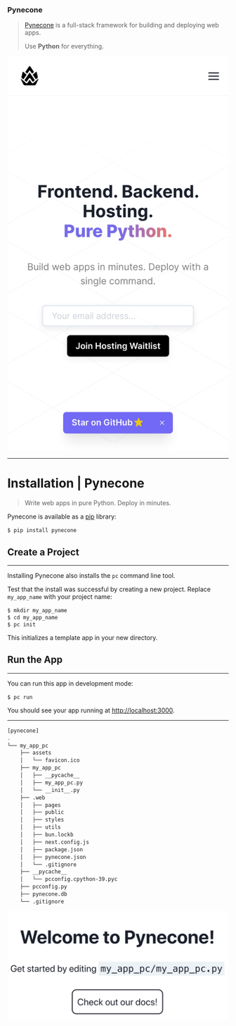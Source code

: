 ### Pynecone

> [Pynecone](https://pynecone.io/) is a full-stack framework for building and deploying web apps.
>
> Use <b>Python</b> for everything. 


[![Pynecone-io](Pynecone-io.jpg)](https://pynecone.io/docs/gallery)

---

# Installation | Pynecone

> Write web apps in pure Python. Deploy in minutes.



Pynecone is available as a [pip](https://pypi.org/project/pynecone) library:

```
$ pip install pynecone
```

## Create a Project

___

Installing Pynecone also installs the `pc` command line tool.

Test that the install was successful by creating a new project. Replace `my_app_name` with your project name:

```
$ mkdir my_app_name
$ cd my_app_name
$ pc init
```

This initializes a template app in your new directory.

## Run the App

___

You can run this app in development mode:

```
$ pc run
```

You should see your app running at [http://localhost:3000](http://localhost:3000).

---

```bash
[pynecone]
.
└── my_app_pc
    ├── assets
    │   └── favicon.ico
    ├── my_app_pc
    │   ├── __pycache__
    │   ├── my_app_pc.py
    │   └── __init__.py
    ├── .web
    │   ├── pages
    │   ├── public
    │   ├── styles
    │   ├── utils
    │   ├── bun.lockb
    │   ├── next.config.js
    │   ├── package.json
    │   ├── pynecone.json
    │   └── .gitignore
    ├── __pycache__
    │   └── pcconfig.cpython-39.pyc
    ├── pcconfig.py
    ├── pynecone.db
    └── .gitignore
```

![my-app](Screenshot_Pynecone_App.jpg)
